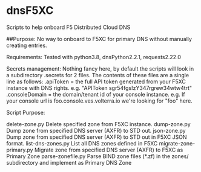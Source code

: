 # dnsF5XC
Scripts to help onboard F5 Distributed Cloud DNS

##Purpose:
No way to onboard to F5XC for primary DNS without manually creating entries.

Requirements:
Tested with python3.8, dnsPython2.2.1, requests2.22.0

Secrets management:
Nothing fancy here, by default the scripts will look in a subdirectory .secrets for 2 files. The contents of these files are a single line as follows:
  .apiToken = the full API token generated from your F5XC instance with DNS rights.
    e.g. "APIToken sgr54fgs!zY347rgrew34wtw4trt"
  .consoleDomain = the domain/tenant id of your console instance.
    e.g. If your console url is foo.console.ves.volterra.io we're looking for "foo" here.

Script Purpose:

delete-zone.py            Delete specified zone from F5XC instance.
dump-zone.py              Dump zone from specified DNS server (AXFR) to STD out.
json-zone.py              Dump zone from specified DNS server (AXFR) to STD out in F5XC JSON format.
list-dns-zones.py         List all DNS zones defined in F5XC
migrate-zone-primary.py   Migrate zone from specified DNS server (AXFR) to F5XC as Primary Zone
parse-zonefile.py         Parse BIND zone files (*.zf) in the zones/ subdirectory and implement as Primary DNS Zone
